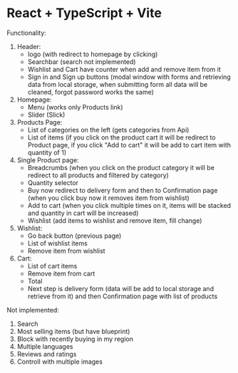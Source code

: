 # React + TypeScript + Vite

Functionality:
   1. Header:
      - logo (with redirect to homepage by clicking)
      - Searchbar (search not implemented)
      - Wishlist and Cart have counter when add and remove item from it
      - Sign in and Sign up buttons (modal window with forms and retrieving data from local storage, when submitting form all data will be cleaned, forgot password works the same)
   2. Homepage:
      - Menu (works only Products link)
      - Slider (Slick)
   3. Products Page:
      - List of categories on the left (gets categories from Api)
      - List of items (if you click on the product cart it will be redirect to Product page, if you click "Add to cart" it will be add to cart item with quantity of 1)
   4. Single Product page:
      - Breadcrumbs (when you click on the product category it will be redirect to all products and filtered by category)
      - Quantity selector
      - Buy now redirect to delivery form and then to Confirmation page (when you click buy now it removes item from wishlist)
      - Add to cart (when you click multiple times on it, items will be stacked and quantity in cart will be increased)
      - Wishlist (add items to wishlist and remove item, fill change)
   5. Wishlist:
      - Go back button (previous page)
      - List of wishlist items
      - Remove item from wishlist
   6. Cart:
      - List of cart items
      - Remove item from cart
      - Total
      - Next step is delivery form (data will be add to local storage and retrieve from it) and then Confirmation page with list of products

Not implemented:
   1. Search
   2. Most selling items (but have blueprint)
   3. Block with recently buying in my region
   4. Multiple languages
   5. Reviews and ratings
   6. Controll with multiple images
